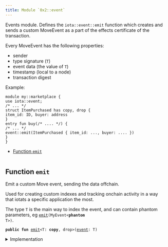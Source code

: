 ```yaml
---
title: Module `0x2::event`
---
```


Events module. Defines the <code>iota::event::emit</code> function which
creates and sends a custom MoveEvent as a part of the effects
certificate of the transaction.

Every MoveEvent has the following properties:
- sender
- type signature (<code>T</code>)
- event data (the value of <code>T</code>)
- timestamp (local to a node)
- transaction digest

Example:
```
module my::marketplace {
use iota::event;
/* ... */
struct ItemPurchased has copy, drop {
item_id: ID, buyer: address
}
entry fun buy(/* .... */) {
/* ... */
event::emit(ItemPurchased { item_id: ..., buyer: .... })
}
}
```


-  [Function `emit`](#0x2_event_emit)


<pre><code></code></pre>



<a name="0x2_event_emit"></a>

## Function `emit`

Emit a custom Move event, sending the data offchain.

Used for creating custom indexes and tracking onchain
activity in a way that iotats a specific application the most.

The type <code>T</code> is the main way to index the event, and can contain
phantom parameters, eg <code><a href="../iota-framework/event.md#0x2_event_emit">emit</a>(MyEvent&lt;<b>phantom</b> T&gt;)</code>.


<pre><code><b>public</b> <b>fun</b> <a href="../iota-framework/event.md#0x2_event_emit">emit</a>&lt;T: <b>copy</b>, drop&gt;(<a href="../iota-framework/event.md#0x2_event">event</a>: T)
</code></pre>



<details>
<summary>Implementation</summary>


<pre><code><b>public</b> <b>native</b> <b>fun</b> <a href="../iota-framework/event.md#0x2_event_emit">emit</a>&lt;T: <b>copy</b> + drop&gt;(<a href="../iota-framework/event.md#0x2_event">event</a>: T);
</code></pre>



</details>
